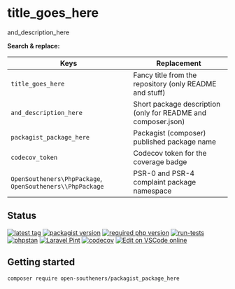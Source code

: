 # title_goes_here

and_description_here

**Search & replace:**

| Keys                                                      | Replacement                                                   |
| --------------------------------------------------------- | ------------------------------------------------------------- |
| `title_goes_here`                                         | Fancy title from the repository (only README and stuff)       |
| `and_description_here`                                    | Short package description (only for README and composer.json) |
| `packagist_package_here`                                  | Packagist (composer) published package name                   |
| `codecov_token`                                           | Codecov token for the coverage badge                          |
| `OpenSoutheners\PhpPackage`, `OpenSoutheners\\PhpPackage` | PSR-0 and PSR-4 complaint package namespace                   |

## Status

[![latest tag](https://img.shields.io/github/v/tag/open-southeners/packagist_package_here?label=latest&sort=semver)](https://github.com/open-southeners/packagist_package_here/releases/latest) [![packagist version](https://img.shields.io/packagist/v/open-southeners/packagist_package_here)](https://packagist.org/packages/open-southeners/packagist_package_here) [![required php version](https://img.shields.io/packagist/php-v/open-southeners/packagist_package_here)](https://www.php.net/supported-versions.php) [![run-tests](https://github.com/open-southeners/packagist_package_here/actions/workflows/tests.yml/badge.svg?branch=main)](https://github.com/open-southeners/packagist_package_here/actions/workflows/tests.yml) [![phpstan](https://github.com/open-southeners/packagist_package_here/actions/workflows/phpstan.yml/badge.svg)](https://github.com/open-southeners/packagist_package_here/actions/workflows/phpstan.yml) [![Laravel Pint](https://img.shields.io/badge/code%20style-pint-orange?logo=laravel)](https://github.com/open-southeners/packagist_package_here/actions/workflows/pint.yml) [![codecov](https://codecov.io/gh/open-southeners/packagist_package_here/branch/main/graph/badge.svg?token=codecov_token)](https://codecov.io/gh/open-southeners/packagist_package_here) [![Edit on VSCode online](https://img.shields.io/badge/vscode-edit%20online-blue?logo=visualstudiocode)](https://vscode.dev/github/open-southeners/packagist_package_here)

## Getting started

```
composer require open-southeners/packagist_package_here
```
